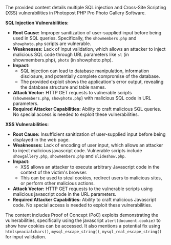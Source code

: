 The provided content details multiple SQL injection and Cross-Site Scripting (XSS) vulnerabilities in Photopost PHP Pro Photo Gallery Software.

**SQL Injection Vulnerabilities:**

*   **Root Cause:** Improper sanitization of user-supplied input before being used in SQL queries. Specifically, the `showmembers.php` and `showphoto.php` scripts are vulnerable.
*   **Weaknesses:** Lack of input validation, which allows an attacker to inject malicious SQL code through URL parameters like `sl` (in showmembers.php), `photo` (in showphoto.php).
*   **Impact:**
    *   SQL injection can lead to database manipulation, information disclosure, and potentially complete compromise of the database.
    *   The provided exploit shows the application's error output, revealing the database structure and table names.
*   **Attack Vector:** HTTP GET requests to vulnerable scripts (`showmembers.php`, `showphoto.php`) with malicious SQL code in URL parameters.
*   **Required Attacker Capabilities:** Ability to craft malicious SQL queries. No special access is needed to exploit these vulnerabilities.

**XSS Vulnerabilities:**

*   **Root Cause:** Insufficient sanitization of user-supplied input before being displayed in the web page.
*   **Weaknesses:** Lack of encoding of user input, which allows an attacker to inject malicious javascript code. Vulnerable scripts include `showgallery.php`, `showmembers.php` and `slideshow.php`.
*   **Impact:**
    *   XSS allows an attacker to execute arbitrary Javascript code in the context of the victim's browser.
    *   This can be used to steal cookies, redirect users to malicious sites, or perform other malicious actions.
*   **Attack Vector:** HTTP GET requests to the vulnerable scripts using malicious javascript code in the URL parameters.
*   **Required Attacker Capabilities:** Ability to craft malicious Javascript code. No special access is needed to exploit these vulnerabilities.

The content includes Proof of Concept (PoC) exploits demonstrating the vulnerabilities, specifically using the javascript `alert(document.cookie)` to show how cookies can be accessed. It also mentions a potential fix using `htmlspeacialchars()`, `mysql_escape_string()`, `mysql_real_escape_string()` for input validation.